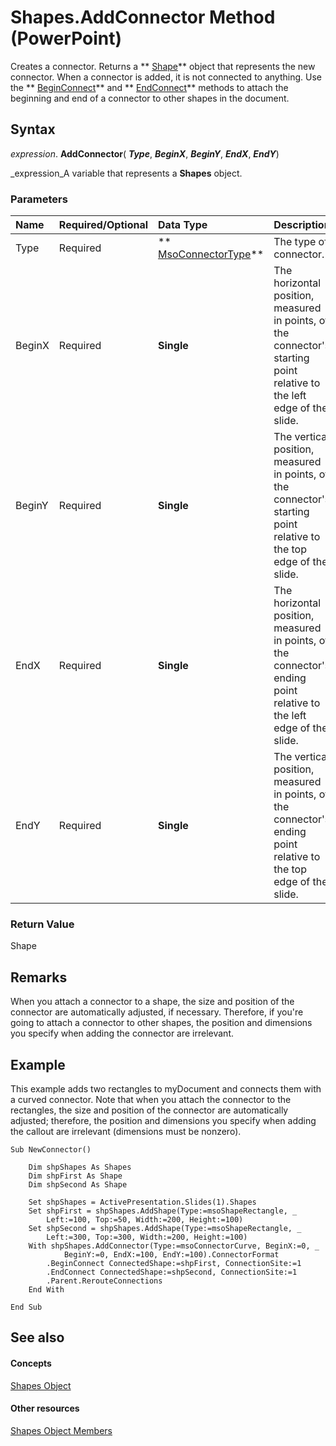 
# Shapes.AddConnector Method (PowerPoint)

Creates a connector. Returns a  ** [Shape](1da93849-99e0-827e-ced3-c6cf7f8569f3.md)** object that represents the new connector. When a connector is added, it is not connected to anything. Use the ** [BeginConnect](d8762e6c-e628-b290-9847-a60bdd1f297e.md)** and ** [EndConnect](b1a864e3-c2c2-ceeb-ac7c-5a26e7248dbe.md)** methods to attach the beginning and end of a connector to other shapes in the document.


## Syntax

 _expression_. **AddConnector**( **_Type_**,  **_BeginX_**,  **_BeginY_**,  **_EndX_**,  **_EndY_**)

 _expression_A variable that represents a  **Shapes** object.


### Parameters



|**Name**|**Required/Optional**|**Data Type**|**Description**|
|:-----|:-----|:-----|:-----|
|Type|Required| ** [MsoConnectorType](http://msdn.microsoft.com/library/2c67963f-5cb3-295d-fdf4-df33a283f1af%28Office.15%29.aspx)**|The type of connector.|
|BeginX|Required| **Single**|The horizontal position, measured in points, of the connector's starting point relative to the left edge of the slide.|
|BeginY|Required| **Single**|The vertical position, measured in points, of the connector's starting point relative to the top edge of the slide.|
|EndX|Required| **Single**|The horizontal position, measured in points, of the connector's ending point relative to the left edge of the slide.|
|EndY|Required| **Single**|The vertical position, measured in points, of the connector's ending point relative to the top edge of the slide.|

### Return Value

Shape


## Remarks

When you attach a connector to a shape, the size and position of the connector are automatically adjusted, if necessary. Therefore, if you're going to attach a connector to other shapes, the position and dimensions you specify when adding the connector are irrelevant.


## Example

This example adds two rectangles to myDocument and connects them with a curved connector. Note that when you attach the connector to the rectangles, the size and position of the connector are automatically adjusted; therefore, the position and dimensions you specify when adding the callout are irrelevant (dimensions must be nonzero).


```
Sub NewConnector() 
 
    Dim shpShapes As Shapes 
    Dim shpFirst As Shape 
    Dim shpSecond As Shape 
 
    Set shpShapes = ActivePresentation.Slides(1).Shapes 
    Set shpFirst = shpShapes.AddShape(Type:=msoShapeRectangle, _ 
        Left:=100, Top:=50, Width:=200, Height:=100) 
    Set shpSecond = shpShapes.AddShape(Type:=msoShapeRectangle, _ 
        Left:=300, Top:=300, Width:=200, Height:=100) 
    With shpShapes.AddConnector(Type:=msoConnectorCurve, BeginX:=0, _ 
            BeginY:=0, EndX:=100, EndY:=100).ConnectorFormat 
        .BeginConnect ConnectedShape:=shpFirst, ConnectionSite:=1 
        .EndConnect ConnectedShape:=shpSecond, ConnectionSite:=1 
        .Parent.RerouteConnections 
    End With 
 
End Sub
```


## See also


#### Concepts


 [Shapes Object](eb208855-254e-1a0f-884b-4a5edcfd584d.md)
#### Other resources


 [Shapes Object Members](75a4880e-71e1-fe10-a719-f7c13389a74e.md)
